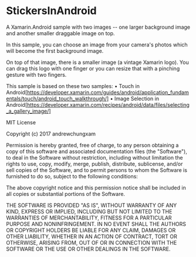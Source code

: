# StickersInAndroid
A Xamarin.Android sample with two images -- one larger background image and another smaller draggable image on top.

In this sample, you can choose an image from your camera's photos which will become the first background image.

On top of that image, there is a smaller image (a vintage Xamarin logo).  You can drag this logo with one finger or you can resize that with a pinching gesture with two fingers.

This sample is based on these two samples:
• Touch in Android[https://developer.xamarin.com/guides/android/application_fundamentals/touch/android_touch_walkthrough/]
• Image Selection in Android[https://developer.xamarin.com/recipes/android/data/files/selecting_a_gallery_image/]



MIT License

Copyright (c) 2017 andrewchungxam

Permission is hereby granted, free of charge, to any person obtaining a copy
of this software and associated documentation files (the "Software"), to deal
in the Software without restriction, including without limitation the rights
to use, copy, modify, merge, publish, distribute, sublicense, and/or sell
copies of the Software, and to permit persons to whom the Software is
furnished to do so, subject to the following conditions:

The above copyright notice and this permission notice shall be included in all
copies or substantial portions of the Software.

THE SOFTWARE IS PROVIDED "AS IS", WITHOUT WARRANTY OF ANY KIND, EXPRESS OR
IMPLIED, INCLUDING BUT NOT LIMITED TO THE WARRANTIES OF MERCHANTABILITY,
FITNESS FOR A PARTICULAR PURPOSE AND NONINFRINGEMENT. IN NO EVENT SHALL THE
AUTHORS OR COPYRIGHT HOLDERS BE LIABLE FOR ANY CLAIM, DAMAGES OR OTHER
LIABILITY, WHETHER IN AN ACTION OF CONTRACT, TORT OR OTHERWISE, ARISING FROM,
OUT OF OR IN CONNECTION WITH THE SOFTWARE OR THE USE OR OTHER DEALINGS IN THE
SOFTWARE.
